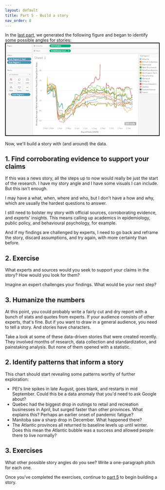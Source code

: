 ```yaml
---
layout: default
title: Part 5 - Build a story
nav_order: 8
---
```


In the [last part](part4), we generated the following figure and began to identify some possible angles for stories:  
<img src="assets/img/tableau-chart-clean.png" alt="Tableau window showing line graphs" width="600" style="border: 2px solid black">

Now, we'll build a story with (and around) the data.

## 1. Find corroborating evidence to support your claims

If this was a news story, all the steps up to now would really be just the start of the research. I have my story angle and I have some visuals I can include. But this isn't enough.

I may have a what, when, where and who, but I don't have a how and why, which are usually the hardest questions to answer.

I still need to bolster my story with official sources, corroborating evidence, and experts' insights. This means calling up academics in epidemiology, public policy, and behavioural psychology, for example.

And if my findings are challenged by experts, I need to go back and reframe the story, discard assumptions, and try again, with more certainty than before.

## 2. Exercise
What experts and sources would you seek to support your claims in the story? How would you look for them?

Imagine an expert challenges your findings. What would be your next step?

## 3. Humanize the numbers

At this point, you could probably write a fairly cut and dry report with a bunch of stats and quotes from experts. If your audience consists of other experts, that's fine. But if you want to draw in a general audience, you need to tell a story. And stories have characters.

Take a look at some of these data-driven stories that were created recently. They involved months of research, data collection and standardization, and painstaking analysis. But none of them opened with a statistic.



## 2. Identify patterns that inform a story
This chart should start revealing some patterns worthy of further exploration:  
* PEI's line spikes in late August, goes blank, and restarts in mid September. Could this be a data anomaly that you'd need to ask Google about?
* Quebec had the biggest drop in outings to retail and recreation businesses in April, but surged faster than other provinces. What explains this? Perhaps an earlier onset of pandemic fatigue?
* Manitoba saw a sharp drop in December. What happened there?
* The Atlantic provinces all returned to baseline levels up until winter. Does this mean the Atlantic bubble was a success and allowed people there to live normally?

## 3. Exercises 
What other possible story angles do you see? Write a one-paragraph pitch for each one.


Once you've completed the exercises, continue to [part 5](part5) to begin building a story.
